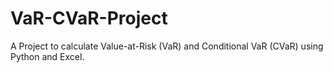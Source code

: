 # VaR-CVaR-Project
A Project to calculate Value-at-Risk (VaR) and Conditional VaR (CVaR) using Python and Excel.
